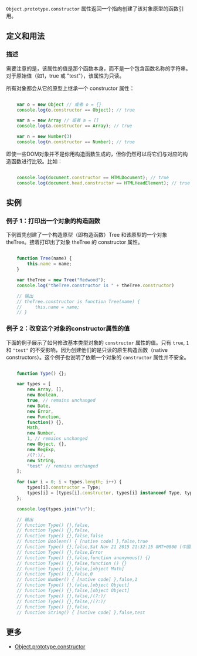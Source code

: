 `Object.prototype.constructor` 属性返回一个指向创建了该对象原型的函数引用。

## 定义和用法

### 描述

需要注意的是，该属性的值是那个函数本身，而不是一个包含函数名称的字符串。对于原始值（如1，true 或 "test"），该属性为只读。

所有对象都会从它的原型上继承一个 constructor 属性：

```javascript

    var o = new Object // 或者 o = {}
    console.log(o.constructor == Object); // true

    var a = new Array // 或者 a = []
    console.log(a.constructor == Array); // true

    var n = new Number(3)
    console.log(n.constructor == Number); // true

```

即使一些DOM对象并不是你用构造函数生成的，但你仍然可以将它们与对应的构造函数进行比较。比如：

```javascript

    console.log(document.constructor == HTMLDocument); // true
    console.log(document.head.constructor == HTMLHeadElement); // true

```

## 实例

### 例子 1：打印出一个对象的构造函数

下例首先创建了一个构造原型（即构造函数）Tree 和该原型的一个对象 theTree。接着打印出了对象 theTree 的 constructor 属性。

```javascript

    function Tree(name) {
        this.name = name;
    }

    var theTree = new Tree("Redwood");
    console.log("theTree.constructor is " + theTree.constructor)

    // 输出
    // theTree.constructor is function Tree(name) {
    //     this.name = name;
    // }

```

### 例子 2：改变这个对象的constructor属性的值

下面的例子展示了如何修改基本类型对象的 `constructor` 属性的值。只有 `true`, `1` 和 `"test"` 的不受影响，因为创建他们的是只读的原生构造函数（native constructors）。这个例子也说明了依赖一个对象的 `constructor` 属性并不安全。

```javascript

    function Type() {};

    var types = [
        new Array, [],
        new Boolean,
        true, // remains unchanged
        new Date,
        new Error,
        new Function,
        function() {},
        Math,
        new Number,
        1, // remains unchanged
        new Object, {},
        new RegExp,
        /(?:)/,
        new String,
        "test" // remains unchanged
    ];

    for (var i = 0; i < types.length; i++) {
        types[i].constructor = Type;
        types[i] = [types[i].constructor, types[i] instanceof Type, types[i].toString()];
    };

    console.log(types.join("\n"));

    // 输出
    // function Type() {},false,
    // function Type() {},false,
    // function Type() {},false,false
    // function Boolean() { [native code] },false,true
    // function Type() {},false,Sat Nov 21 2015 21:32:15 GMT+0800 (中国标准时间)
    // function Type() {},false,Error
    // function Type() {},false,function anonymous() {}
    // function Type() {},false,function () {}
    // function Type() {},false,[object Math]
    // function Type() {},false,0
    // function Number() { [native code] },false,1
    // function Type() {},false,[object Object]
    // function Type() {},false,[object Object]
    // function Type() {},false,/(?:)/
    // function Type() {},false,/(?:)/
    // function Type() {},false,
    // function String() { [native code] },false,test

```

## 更多

*   [Object.prototype.constructor](https://developer.mozilla.org/zh-CN/docs/Web/JavaScript/Reference/Global_Objects/Object/prototype)